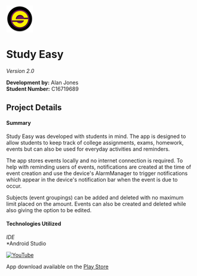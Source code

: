 ![alt text](https://github.com/AlanJonesDIT/StudyEase/blob/master/App/app/src/main/res/mipmap-hdpi/ic_launcher_round.png "Study Easy logo")  

# Study Easy
*Version 2.0*  

**Development by:** Alan Jones  
**Student Number:** C16719689  

## Project Details  
#### Summary  
Study Easy was developed with students in mind. The app is designed to allow students to keep track of college assignments, exams, homework, events but can also be used for everyday activities and reminders.

The app stores events locally and no internet connection is required. To help with reminding users of events, notifications are created at the time of event creation and use the device's AlarmManager to trigger notifications which appear in the device's notification bar when the event is due to occur. 

Subjects (event groupings) can be added and deleted with no maximum limit placed on the amount. Events can also be created and deleted while also giving the option to be edited.

#### Technologies Utilized
*IDE*  
*Android Studio

[![YouTube](https://img.youtube.com/vi/1z_0wQoKoTg/0.jpg)](https://www.youtube.com/watch?v=1z_0wQoKoTg)

App download available on the [Play Store](https://play.google.com/store/apps/details?id=com.alanhughjones.studyeasy "Download Study Easy - Play Store")
